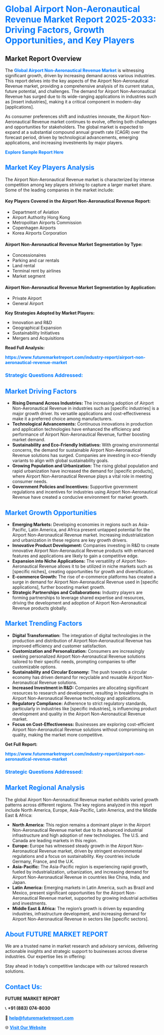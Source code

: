 <h1 style="color: #007BFF;">Global Airport Non-Aeronautical Revenue Market Report 2025-2033: Driving Factors, Growth Opportunities, and Key Players</h1>

<section id="overview">
<h2>Market Report Overview</h2>
<p>The <a href="https://www.futuremarketreport.com/industry-report/airport-non-aeronautical-revenue-market" style="color: #007BFF; text-decoration: none;"><strong>Global Airport Non-Aeronautical Revenue Market</strong></a> is witnessing significant growth, driven by increasing demand across various industries. This report delves into the key aspects of the Airport Non-Aeronautical Revenue market, providing a comprehensive analysis of its current status, future potential, and challenges. The demand for Airport Non-Aeronautical Revenue has surged due to its wide-ranging applications in industries such as [insert industries], making it a critical component in modern-day [applications].</p>
<p>As consumer preferences shift and industries innovate, the Airport Non-Aeronautical Revenue market continues to evolve, offering both challenges and opportunities for stakeholders. The global market is expected to expand at a substantial compound annual growth rate (CAGR) over the forecast period, driven by technological advancements, emerging applications, and increasing investments by major players.</p>
</section>

<section id="overview">
<p><a href="https://www.futuremarketreport.com/request-sample/reportId=109956" style="color: #007BFF; text-decoration: none;"><strong>Explore Sample Report Here</strong></a></p>
</section>

<section id="key-players">
<h2 style="color: #007BFF;">Market Key Players Analysis</h2>
<p>The Airport Non-Aeronautical Revenue market is characterized by intense competition among key players striving to capture a larger market share. Some of the leading companies in the market include:</p>
<h4>Key Players Covered in the Airport Non-Aeronautical Revenue Report:</h4>
<ul><li>Department of Aviation</li><li>Airport Authority Hong Kong</li><li>Metropolitan Airports Commission</li><li>Copenhagen Airports</li><li>Korea Airports Corporation</li></ul>
<h4>Airport Non-Aeronautical Revenue Market Segmentation by Type:</h4>
<ul><li>Concessionaires</li><li>Parking and car rentals</li><li>Land rental</li><li>Terminal rent by airlines</li><li>Market segment</li></ul>

<h4>Airport Non-Aeronautical Revenue Market Segmentation by Application:</h4>
<ul><li>Private Airport</li><li>General Airport</li></ul>
<p><strong>Key Strategies Adopted by Market Players:</strong></p>
<ul>
<li>Innovation and R&D</li>
<li>Geographical Expansion</li>
<li>Sustainability Initiatives</li>
<li>Mergers and Acquisitions</li>
</ul>
</section>

<section>
<p><strong>Read Full Analysis: </strong></p><a href="https://www.futuremarketreport.com/industry-report/airport-non-aeronautical-revenue-market" style="color: #007BFF; text-decoration: none;"><strong>https://www.futuremarketreport.com/industry-report/airport-non-aeronautical-revenue-market</strong></a>
<h3 style="color: #007BFF;">Strategic Questions Addressed:</h3>
</section>

<section id="driving-factors">
<h2 style="color: #007BFF;">Market Driving Factors</h2>
<ul>
<li><strong>Rising Demand Across Industries:</strong> The increasing adoption of Airport Non-Aeronautical Revenue in industries such as [specific industries] is a major growth driver. Its versatile applications and cost-effectiveness make it a preferred choice among manufacturers.</li>
<li><strong>Technological Advancements:</strong> Continuous innovations in production and application technologies have enhanced the efficiency and performance of Airport Non-Aeronautical Revenue, further boosting market demand.</li>
<li><strong>Sustainability and Eco-Friendly Initiatives:</strong> With growing environmental concerns, the demand for sustainable Airport Non-Aeronautical Revenue solutions has surged. Companies are investing in eco-friendly variants to align with global sustainability goals.</li>
<li><strong>Growing Population and Urbanization:</strong> The rising global population and rapid urbanization have increased the demand for [specific products], where Airport Non-Aeronautical Revenue plays a vital role in meeting consumer needs.</li>
<li><strong>Government Policies and Incentives:</strong> Supportive government regulations and incentives for industries using Airport Non-Aeronautical Revenue have created a conducive environment for market growth.</li>
</ul>
</section>

<section id="growth-opportunities">
<h2 style="color: #007BFF;">Market Growth Opportunities</h2>
<ul>
<li><strong>Emerging Markets:</strong> Developing economies in regions such as Asia-Pacific, Latin America, and Africa present untapped potential for the Airport Non-Aeronautical Revenue market. Increasing industrialization and urbanization in these regions are key growth drivers.</li>
<li><strong>Innovative Product Development:</strong> Companies investing in R&D to create innovative Airport Non-Aeronautical Revenue products with enhanced features and applications are likely to gain a competitive edge.</li>
<li><strong>Expansion into Niche Applications:</strong> The versatility of Airport Non-Aeronautical Revenue allows it to be utilized in niche markets such as [specific niches], creating opportunities for growth and diversification.</li>
<li><strong>E-commerce Growth:</strong> The rise of e-commerce platforms has created a surge in demand for Airport Non-Aeronautical Revenue used in [specific applications], further boosting market growth.</li>
<li><strong>Strategic Partnerships and Collaborations:</strong> Industry players are forming partnerships to leverage shared expertise and resources, driving the development and adoption of Airport Non-Aeronautical Revenue products globally.</li>
</ul>
</section>

<section id="trending-factors">
<h2 style="color: #007BFF;">Market Trending Factors</h2>
<ul>
<li><strong>Digital Transformation:</strong> The integration of digital technologies in the production and distribution of Airport Non-Aeronautical Revenue has improved efficiency and customer satisfaction.</li>
<li><strong>Customization and Personalization:</strong> Consumers are increasingly seeking personalized Airport Non-Aeronautical Revenue solutions tailored to their specific needs, prompting companies to offer customizable options.</li>
<li><strong>Sustainability and Circular Economy:</strong> The push towards a circular economy has driven demand for recyclable and reusable Airport Non-Aeronautical Revenue solutions.</li>
<li><strong>Increased Investment in R&D:</strong> Companies are allocating significant resources to research and development, resulting in breakthroughs in Airport Non-Aeronautical Revenue technology and applications.</li>
<li><strong>Regulatory Compliance:</strong> Adherence to strict regulatory standards, particularly in industries like [specific industries], is influencing product development and quality in the Airport Non-Aeronautical Revenue market.</li>
<li><strong>Focus on Cost-Effectiveness:</strong> Businesses are exploring cost-efficient Airport Non-Aeronautical Revenue solutions without compromising on quality, making the market more competitive.</li>
</ul>
</section>

<section>
<p><strong>Get Full Report: </strong></p><a href="https://www.futuremarketreport.com/industry-report/airport-non-aeronautical-revenue-market" style="color: #007BFF; text-decoration: none;"><strong>https://www.futuremarketreport.com/industry-report/airport-non-aeronautical-revenue-market</strong></a>
<h3 style="color: #007BFF;">Strategic Questions Addressed:</h3>
</section>


<section id="regional-analysis">
<h2 style="color: #007BFF;">Market Regional Analysis</h2>
<p>The global Airport Non-Aeronautical Revenue market exhibits varied growth patterns across different regions. The key regions analyzed in this report include North America, Europe, Asia-Pacific, Latin America, and the Middle East & Africa:</p>
<ul>
<li><strong>North America:</strong> This region remains a dominant player in the Airport Non-Aeronautical Revenue market due to its advanced industrial infrastructure and high adoption of new technologies. The U.S. and Canada are leading markets in this region.</li>
<li><strong>Europe:</strong> Europe has witnessed steady growth in the Airport Non-Aeronautical Revenue market, driven by stringent environmental regulations and a focus on sustainability. Key countries include Germany, France, and the U.K.</li>
<li><strong>Asia-Pacific:</strong> The Asia-Pacific region is experiencing rapid growth, fueled by industrialization, urbanization, and increasing demand for Airport Non-Aeronautical Revenue in countries like China, India, and Japan.</li>
<li><strong>Latin America:</strong> Emerging markets in Latin America, such as Brazil and Mexico, present significant opportunities for the Airport Non-Aeronautical Revenue market, supported by growing industrial activities and investments.</li>
<li><strong>Middle East & Africa:</strong> The region’s growth is driven by expanding industries, infrastructure development, and increasing demand for Airport Non-Aeronautical Revenue in sectors like [specific sectors].</li>
</ul>
</section>

<footer>
<h2 style="color: #007BFF;">About FUTURE MARKET REPORT</h2>
<p>We are a trusted name in market research and advisory services, delivering actionable insights and strategic support to businesses across diverse industries. Our expertise lies in offering:</p>

<p>Stay ahead in today’s competitive landscape with our tailored research solutions.</p>

<h2 style="color: #007BFF;">Contact Us:</h2>
<p><strong>FUTURE MARKET REPORT</strong></p>
<p>📞 <strong>+91 (883) 074-8030</strong></p>
<p>📧 <strong><a href="mailto:help@futuremarketreport.com" style="color: #007BFF;">help@futuremarketreport.com</a></strong></p>
<p>🌐 <strong><a href="https://www.futuremarketreport.com/" style="color: #007BFF;">Visit Our Website</a></strong></p>
</footer>